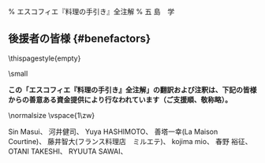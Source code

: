 % エスコフィエ『料理の手引き』全注解
% 五 島　学



## 後援者の皆様 {#benefactors}

\thispagestyle{empty}


\small 

**この「エスコフィエ『料理の手引き』全注解」の翻訳および注釈は、下記の皆様からの善意ある資金提供により行なわれています（ご支援順、敬称略）。**

\normalsize
\vspace{1\zw}

Sin Masui、[](20180524-23h,2x,novelsoundsmail@gmail.com)
河井健司、[](20180525-0h14,10x,kwibeng@gmail.com)
Yuya HASHIMOTO、[](20180525-1h40,2x,hashimo0910@gmail.com)
善塔一幸(La Maison Courtine)、[](20180525-8h56,10x,kazuyukizento120@docomo.ne.jp)
藤井智大(フランス料理店　ミルエテ)、[](20180525-10h07,1x,apple19761019@yahoo.co.jp)
kojima mio、[](20180525-12h23,1x,teeeeshow@yahoo.co.jp) 
春野 裕征、[](20180528-2h41,1x,amanojack.v-o-v@i.softbank.jp)
OTANI TAKESHI、[](20180529-17h26,2x,1000feuille@ezweb.ne.jp)
RYUUTA SAWAI、[](20180530-2h57.1x,rs.ajtk.zz@i.softbank.jp)
